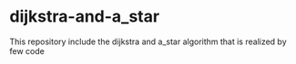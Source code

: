 # dijkstra-and-a_star
This repository include the dijkstra and  a_star algorithm that is realized by few code
